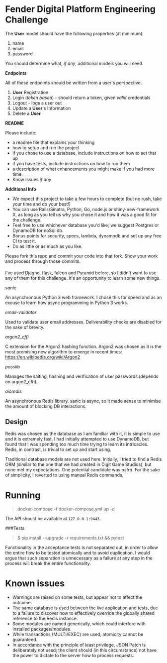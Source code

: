 # Fender Digital Platform Engineering Challenge

The **User** model should have the following properties (at minimum):

1. name
2. email
3. password

You should determine what, *if any*, additional models you will need.

**Endpoints**

All of these endpoints should be written from a user's perspective.

1. **User** Registration
2. Login (*token based*) - should return a token, given *valid* credentials
3. Logout - logs a user out
4. Update a **User**'s Information
5. Delete a **User**

**README**

Please include:
- a readme file that explains your thinking
- how to setup and run the project
- if you chose to use a database, include instructions on how to set that up
- if you have tests, include instructions on how to run them
- a description of what enhancements you might make if you had more time.
- Know issues *if any*

**Additional Info**

- We expect this project to take a few hours to complete (but no rush, take your time and do your best!)
- You can use Rails/Sinatra, Python, Go, node.js or shiny-new-framework X, as long as you tell us why you chose it and how it was a good fit for the challenge. 
- Feel free to use whichever database you'd like; we suggest Postgres or DynamoDB for noSql db. 
- Bonus points for security, specs, lambda, dynamodb and set up any free CI to test it.
- Do as little or as much as you like.

Please fork this repo and commit your code into that fork.  Show your work and process through those commits.

####

I've used Djagno, flask, falcon and Pyramid before, so I didn't want to use any of them for this challenge. It's an opportunity to learn some new things.

*sanic*

An asynchronous Python 3 web framework. I chose this for speed and as an excuse to learn how async programming in Python 3 works.

*email-validator*

Used to validate user email addresses. Deliverability checks are disabled for the sake of brevity.

*argon2_cffi*

C extension for the Argon2 hashing function. Argon2 was chosen as it is the most promising new algorithm to emerge in recent times: https://en.wikipedia.org/wiki/Argon2

*passlib*

Manages the salting, hashing and verification of user passwords (depends on argon2_cffi).

*aioredis*

An asynchronous Redis library. sanic is async, so it made sense to minimise the amount of blocking DB interactions.


## Design

Redis was chosen as the database as I am familiar with it, it is simple to use and it is extremely fast. I had initially attempted to use DynamoDB, but found that I was spending too much time trying to learn its intricacies. Redis, in contrast, is trivial to set up and start using.

Traditional database models are not used here. Initially, I tried to find a Redis ORM (similar to the one that we had created in Digit Game Studios), but none met my expectations. One potential candidate was *astra*. For the sake of simplicity, I reverted to using manual Redis commands.


# Running
> docker-compose -f docker-compose.yml up -d

The API should be available at `127.0.0.1:9443`.

###Tests
> $ pip install --upgrade -r requirements.txt && pytest

Functionality in the acceptance tests is not separated out, in order to allow the entire flow to be tested atomically and to avoid duplication. I would argue that such separation is unnecessary as a failure at any step in the process will break the entire functionality.


# Known issues

* Warnings are raised on some tests, but appear not to affect the outcome.
* The same database is used between the live application and tests, due to a failure to discover how to effectively override the globally shared reference to the Redis instance.
* Some modules are named generically, which could interfere with installed packages/modules.
* While transactions (MULTI/EXEC) are used, atomicity cannot be guaranteed.
* In accordance with the principle of least privilege, JSON Patch is deliberately not used; the client should (in this circumstance) not have the power to dictate to the server how to process requests.
